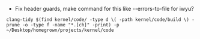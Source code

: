 - Fix header guards, make command for this like --errors-to-file for iwyu?

```
clang-tidy $(find kernel/code/ -type d \( -path kernel/code/build \) -prune -o -type f -name "*.[ch]" -print) -p ~/Desktop/homegrown/projects/kernel/code
```
